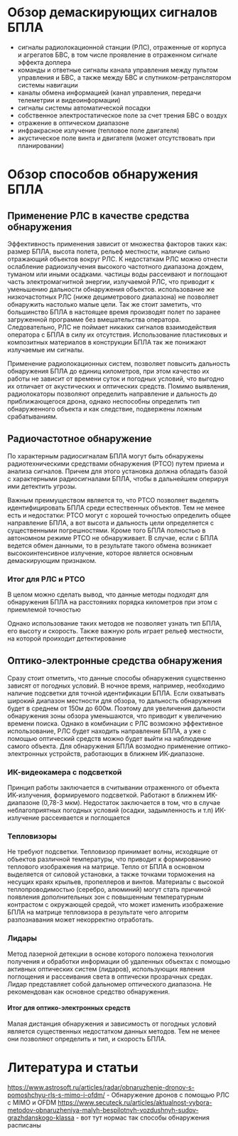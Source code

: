 # Обзор демаскирующих сигналов БПЛА
- сигналы радиолокационной станции (РЛС), отраженные от корпуса и агрегатов БВС, в том числе проявление в отраженном сигнале эффекта доплера
- команды и ответные сигналы канала управления между пультом управления и БВС, а также между БВС и спутником-ретранслятором системы навигации
- каналы обмена информацией (канал управления, передачи телеметрии и видеоинформации)
- сигналы системы автоматической посадки
- собственное электростатическое поле за счет трения БВС о воздух
- отражение в оптическом диапазоне
- инфракрасное излучение (тепловое поле двигателя)
- акустическое поле винта и двигателя (может отсутствовать при планировании)

# Обзор способов обнаружения БПЛА
## Применение РЛС в качестве средства обнаружения
Эффективность применения зависит от множества факторов таких как: размер БПЛА, высота полета, рельеф местности, наличие сильно отражающий объектов вокруг РЛС. К недостаткам РЛС можно отнести ослабление радиоизлучения высокого частотного диапазона дождем, туманом или иными осадками. частицы воды рассеивают и поглощают часть электромагнитной энергии, излучаемой РЛС, что приводит к уменьшению дальности обнаружения объектов. использование же низкочастотных РЛС (ниже дециметрового диапазона) не позволяет обнаружить настолько малые цели. Так же стоит заметить, что большинство БПЛА в настоящее время производят полет по заранее загруженной программе без вмешательства оператора. Следовательно, РЛС не поймает никаких сигналов взаимодействия оператора с БПЛА в силу их отсутствия. Использование пластиковых и композитных материалов в конструкции БПЛА так же понижают излучаемые им сигналы.

Применение радиолокационных систем, позволяет повысить дальность обнаружения БПЛА до единиц километров, при этом качество их работы не зависит от времени суток и погодных условий, что выгодно их отличает от акустических и оптических средств. Помимо выявления, радиолокаторы позволяют определить направление и дальность до приближающегося дрона, однако неспособны определить тип обнаруженного объекта и как следствие, подвержены ложным срабатываниям.

## Радиочастотное обнаружение
По характерным радиосигналам БПЛА могут быть обнаружены радиотехническими средствами обнаружения (РТСО) путем приема и анализа сигналов. Причем для этого установка должна обладать базой с характерными радиосигналами БПЛА, чтобы в дальнейшем оперируя ими детектить угрозы.

Важным преимуществом является то, что РТСО позволяет выделять идентифицировать БПЛА среди естественных объектов. Тем не менее есть и недостатки: РТСО могут с хорошей точностью определить общее направление БПЛА, а вот высота и дальность цели определяется с существенными погрешностями. Кроме того БПЛА полностью в автономном режиме РТСО не обнаруживает. В случае, если с БПЛА ведется обмен данными, то в результате такого обмена возникает высокоинтенсивное излучение, которое является основным демаскирующим признаком.

### Итог для РЛС и РТСО
В целом можно сделать вывод, что данные методы подходят для обнаружения БПЛА на расстояниях порядка километров при этом с приемлемой точностью

Однако использование таких методов не позволяет узнать тип БПЛА, его высоту и скорость. Также важную роль играет рельеф местности, на которой проиходит детектирование

## Оптико-электронные средства обнаружения
Сразу стоит отметить, что данные способы обнаружения существенно зависят от погодных условий. В ночное время, например, необходимо наличие подсветки для точной идентификации БПЛА. Если охватывать широкий диапазон местности для обзора, то дальность обнаружения будет в среднем от 150м до 600м. Поэтому для увеличения дальности обнаружения зоны обзора уменьшаются, что приводит к увеличению времени поиска. Однако в комбинации с РЛС возможно эффективное использование, РЛС будет находить направление БПЛА, а уже с помощью оптический средств можно будет выйти на наблюдение самого объекта. Для обнаружения БПЛА возмодно применение оптико-электронных устройств, работающих в ближнем ИК-диапазоне.

### ИК-видеокамера с подсветкой
Принцип работы заключается в считывании отраженного от объекта ИК-излучения, формируемого подсветкой. Работают в ближнем ИК-диапазоне (0,78-3 мкм). Недостаток заключается в том, что в случае неблагоприятных погодных условий (осадки, задымленность и т.п) ИК-излучение рассеивается и поглощается

### Тепловизоры
Не требуют подсветки. Тепловизор принимает волны, исходящие от объектов различной температуры, что приводит к формированию теплового изображения на матрице. Тепло от БПЛА в основном выделяется от силовой установки, а также точками торможения на несущих краях крыльев, пропеллеров и винтов. Материалы с высокой теплопроводимостью (серебро, алюминий) могут стать причиной появления дополнительных зон с повышенным температурным контрастом с окружающей средой, что может изменить изображение БПЛА на матрице тепловизора в результате чего алгоритм разпознавания может некорректно отработать.

### Лидары
Метод лазерной детекции в основе которого положена технология получения и обработки информации об удаленных объектах с помощью активных оптических систем (лидаров), использующих явления поглощения и рассеивания света в оптически прозрачных средах. Лидар представляет собой дальномер оптического диапазона. Не рекомендован как основное средство обнаружения.

#### Итог для оптико-электронных средств
Малая дистанция обнаружения и зависимость от погодных условий является существенных недостатком данных методов. Тем не менее они позволяют определить и тип, и скорость БПЛА. 


# Литература и статьи
https://www.astrosoft.ru/articles/radar/obnaruzhenie-dronov-s-pomoshchyu-rls-s-mimo-i-ofdm/ - Обнаружение дронов с помощью РЛС с MIMO и OFDM
https://www.secuteck.ru/articles/aktualnost-vybora-metodov-obnaruzheniya-malyh-bespilotnyh-vozdushnyh-sudov-grazhdanskogo-klassa - вот тут нормас так способы обнаружения расписаны
